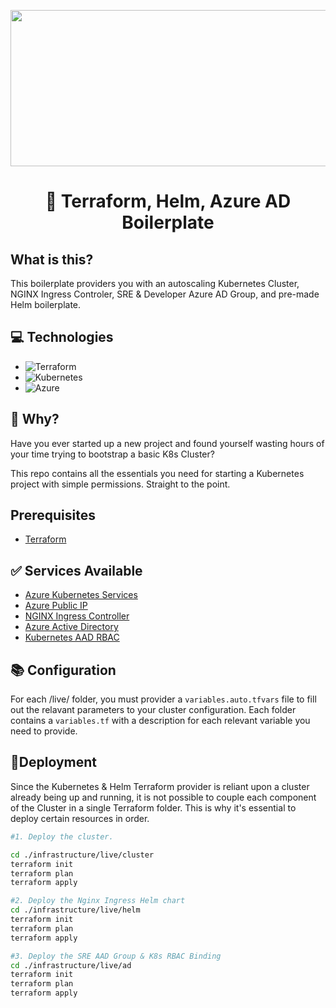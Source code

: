 <p align="center">
  <img width="600" height="250" src="https://blog.jcorioland.io/images/terraform-microsoft-azure-introduction/terraform-azure.png" />
</p>

<h1 align="center">👋 Terraform, Helm, Azure AD Boilerplate</h1>

## What is this?

This boilerplate providers you with an autoscaling Kubernetes Cluster, NGINX Ingress Controler, SRE & Developer Azure AD Group, and pre-made Helm boilerplate.

## 💻 Technologies

- ![Terraform](https://img.shields.io/badge/terraform-%235835CC.svg?style=for-the-badge&logo=terraform&logoColor=white)
- ![Kubernetes](https://img.shields.io/badge/kubernetes-%23326ce5.svg?style=for-the-badge&logo=kubernetes&logoColor=white)
- ![Azure](https://img.shields.io/badge/azure-%230072C6.svg?style=for-the-badge&logo=microsoftazure&logoColor=white)

## 🤔 Why?

Have you ever started up a new project and found yourself wasting hours of your time trying to bootstrap a basic K8s Cluster?

This repo contains all the essentials you need for starting a Kubernetes project with simple permissions. Straight to the point.

## Prerequisites

- [Terraform](https://www.terraform.io/)

## ✅ Services Available

- [Azure Kubernetes Services](https://learn.microsoft.com/en-us/azure/aks/)
- [Azure Public IP](https://learn.microsoft.com/en-us/azure/virtual-network/ip-services/public-ip-addresses)
- [NGINX Ingress Controller](https://github.com/kubernetes/ingress-nginx)
- [Azure Active Directory](https://azure.microsoft.com/en-us/products/active-directory/)
- [Kubernetes AAD RBAC](https://kubernetes.io/docs/reference/access-authn-authz/rbac/)

## 📚 Configuration

For each /live/ folder, you must provider a `variables.auto.tfvars` file to fill out the relavant parameters to your cluster configuration.
Each folder contains a `variables.tf` with a description for each relevant variable you need to provide.

## 🚀Deployment

Since the Kubernetes & Helm Terraform provider is reliant upon a cluster already being up and running, it is not possible to couple each component of the Cluster in a single Terraform folder. This is why it's essential to deploy certain resources in order.

```sh
#1. Deploy the cluster.

cd ./infrastructure/live/cluster
terraform init
terraform plan
terraform apply

#2. Deploy the Nginx Ingress Helm chart
cd ./infrastructure/live/helm
terraform init
terraform plan
terraform apply

#3. Deploy the SRE AAD Group & K8s RBAC Binding
cd ./infrastructure/live/ad
terraform init
terraform plan
terraform apply
```
